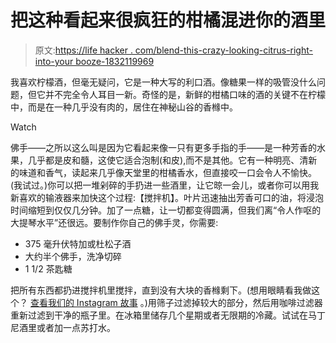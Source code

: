 # 把这种看起来很疯狂的柑橘混进你的酒里

> 原文:[https://life hacker . com/blend-this-crazy-looking-citrus-right-into-your booze-1832119969](https://lifehacker.com/blend-this-crazy-looking-citrus-right-into-your-booze-1832119969)

我喜欢柠檬酒，但毫无疑问，它是一种大写的利口酒。像糖果一样的吸管没什么问题，但它并不完全令人耳目一新。奇怪的是，新鲜的柑橘口味的酒的关键不在柠檬中，而是在一种几乎没有肉的，居住在神秘山谷的香橼中。

Watch

佛手——之所以这么叫是因为它看起来像一只有更多手指的手——是一种芳香的水果，几乎都是皮和髓，这使它适合泡制(和皮),而不是其他。它有一种明亮、清新的味道和香气，读起来几乎像天堂里的柑橘香水，但直接咬一口会令人不愉快。(我试过。)你可以把一堆剁碎的手扔进一些酒里，让它晾一会儿，或者你可以用我新喜欢的输液器来加快这个过程:【搅拌机】。叶片迅速抽出芳香可口的油，将浸泡时间缩短到仅仅几分钟。加了一点糖，让一切都变得圆满，但我们离“令人作呕的大提琴水平”还很远。要制作你自己的佛手灵，你需要:

*   375 毫升伏特加或杜松子酒
*   大约半个佛手，洗净切碎
*   1 1/2 茶匙糖

把所有东西都扔进搅拌机里搅拌，直到没有大块的香橼剩下。(想用眼睛看我做这个？ [查看我们的 Instagram 故事](https://www.instagram.com/stories/highlights/18027976369045654/) 。)用筛子过滤掉较大的部分，然后用咖啡过滤器重新过滤到干净的瓶子里。在冰箱里储存几个星期或者无限期的冷藏。试试在马丁尼酒里或者加一点苏打水。